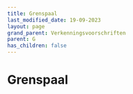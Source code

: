 ```yaml
---
title: Grenspaal
last_modified_date: 19-09-2023
layout: page
grand_parent: Verkenningsvoorschriften
parent: G
has_children: false
---
```


Grenspaal
=========

